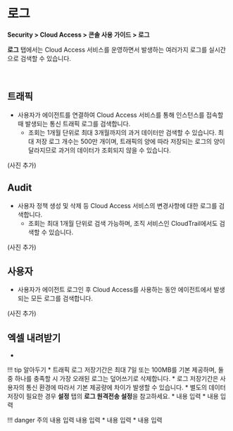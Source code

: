 # 로그

**Security > Cloud Access > 콘솔 사용 가이드 > 로그**

**로그** 탭에서는 Cloud Access 서비스를 운영하면서 발생하는 여러가지 로그를 실시간으로 검색할 수 있습니다.

<br>

## 트래픽

* 사용자가 에이전트를 연결하여 Cloud Access 서비스를 통해 인스턴스를 접속할 때 발생되는 통신 트래픽 로그를 검색합니다.
    * 조회는 1개월 단위로 최대 3개월까지의 과거 데이터만 검색할 수 있습니다.
    최대 저장 로그 개수는 500만 개이며, 트래픽의 양에 따라 저장되는 로그의 양이 달라지므로 과거의 데이터가 조회되지 않을 수 있습니다.

(사진 추가)

## Audit

* 사용자 정책 생성 및 삭제 등 Cloud Access 서비스의 변경사항에 대한 로그를 검색합니다.
    * 조회는 최대 1개월 단위로 검색 가능하며, 조직 서비스인 CloudTrail에서도 검색할 수 있습니다.

(사진 추가)

## 사용자

* 사용자가 에이전트 로그인 후 Cloud Access를 사용하는 동안 에이전트에서 발생되는 모든 로그를 검색합니다.

(사진 추가)

## 엑셀 내려받기

* 

!!! tip 알아두기
    * 트래픽 로그 저장기간은 최대 7일 또는 100MB를 기본 제공하며, 둘중 하나를 충족할 시 가장 오래된 로그는 덮어쓰기로 삭제합니다.
        * 로그 저장기간은 사용자의 통신 환경에 따라서 기본 제공량에 차이가 발생할 수 있습니다.
        * 별도의 데이터 저장이 필요한 경우 **설정** 탭의 **로그 원격전송 설정**을 참고하세요.
    * 내용 입력
    * 내용 입력


!!! danger 주의
    내용 입력
    내용 입력
    * 내용 입력
    * 내용 입력

